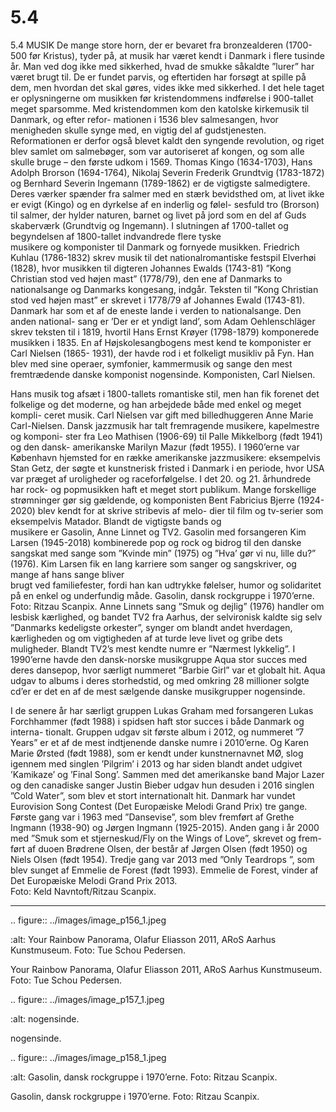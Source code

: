 # 5.4

5.4 
MUSIK
De mange store horn, der er bevaret fra bronzealderen (1700-500 før Kristus), 
tyder	på,	at	musik	har	været	kendt	i	Danmark	i	flere	tusinde	år.	Man	ved	dog	
ikke med sikkerhed, hvad de smukke såkaldte ”lurer” har været brugt til. De er 
fundet parvis, og eftertiden har forsøgt at spille på dem, men hvordan det skal 
gøres, vides ikke med sikkerhed. I det hele taget er oplysningerne om musikken 
før kristendommens indførelse i 900-tallet meget sparsomme. 
Med kristendommen kom den katolske kirkemusik til Danmark, og efter refor-
mationen i 1536 blev salmesangen, hvor menigheden skulle synge med, en vigtig 
del af gudstjenesten. Reformationen er derfor også blevet kaldt den syngende 
revolution, og riget blev samlet om salmebøger, som var autoriseret af kongen, 
og som alle skulle bruge – den første udkom i 1569.
Thomas Kingo (1634-1703), Hans Adolph Brorson (1694-1764), Nikolaj Severin 
Frederik Grundtvig (1783-1872) og Bernhard Severin Ingemann (1789-1862) 
er de vigtigste salmedigtere. Deres værker spænder fra salmer med en stærk 
bevidsthed om, at livet ikke er evigt (Kingo) og en dyrkelse af en inderlig og følel-
sesfuld tro (Brorson) til salmer, der hylder naturen, barnet og livet på jord som 
en del af Guds skaberværk (Grundtvig og Ingemann).
I	slutningen	af	1700-tallet	og	begyndelsen	af	1800-tallet	indvandrede	flere	tyske	
musikere og komponister til Danmark og fornyede musikken. Friedrich Kuhlau 
(1786-1832) skrev musik til det nationalromantiske festspil Elverhøi (1828), hvor 
musikken til digteren Johannes Ewalds (1743-81) ”Kong Christian stod ved højen 
mast” (1778/79), den ene af Danmarks to nationalsange og Danmarks kongesang, 
indgår. Teksten til ”Kong Christian stod ved højen mast” er skrevet i 1778/79 af 
Johannes Ewald (1743-81). Danmark 
har som et af de eneste lande i verden 
to nationalsange. Den anden national-
sang er ’Der er et yndigt land’, som 
Adam Oehlenschläger skrev teksten 
til i 1819, hvortil Hans Ernst Krøyer 
(1798-1879) komponerede musikken 
i 1835. 
En af Højskolesangbogens mest kend te 
komponister er Carl Nielsen (1865-
1931), der havde rod i et folkeligt 
musikliv på Fyn.
Han blev med sine operaer, symfonier, 
kammermusik og sange den mest 
fremtrædende 
danske 
komponist 
nogensinde.
Komponisten, Carl Nielsen.
 
 Hans	musik	tog	afsæt	i	1800-tallets	romantiske	stil,	men	han	fik	forenet	det	
folkelige og det moderne, og han arbejdede både med enkel og meget kompli-
ceret musik. Carl Nielsen var gift med billedhuggeren Anne Marie Carl-Nielsen.
Dansk jazzmusik har talt fremragende musikere, kapelmestre og komponi-
ster fra Leo Mathisen (1906-69) til Palle Mikkelborg (født 1941) og den dansk- 
amerikanske Marilyn Mazur (født 1955). I 1960’erne var København hjemsted 
for en række amerikanske jazzmusikere: eksempelvis Stan Getz, der søgte et 
kunstnerisk fristed i Danmark i en periode, hvor USA var præget af uroligheder 
og raceforfølgelse. 
I det 20. og 21. århundrede har rock- og popmusikken haft et meget stort 
publikum. Mange forskellige strømninger gør sig gældende, og komponisten 
Bent Fabricius Bjerre (1924-2020) blev kendt for at skrive stribevis af melo-
dier	til	film	og	tv-serier	som	eksempelvis	Matador.	Blandt	de	vigtigste	bands	og	
musikere er Gasolin, Anne Linnet og TV2. Gasolin med forsangeren Kim Larsen 
(1945-2018) kombinerede pop og rock og bidrog til den danske sangskat med 
sange som ”Kvinde min” (1975) og ”Hva’ gør vi nu, lille du?” (1976). Kim Larsen 
fik	en	lang	karriere	som	sanger	og	sangskriver,	og	mange	af	hans	sange	bliver	
brugt ved familiefester, fordi han kan udtrykke følelser, humor og solidaritet på 
en enkel og underfundig måde.
Gasolin, dansk rockgruppe i 1970’erne. Foto: Ritzau Scanpix.
Anne Linnets sang ”Smuk og dejlig” (1976) handler om lesbisk kærlighed, og 
bandet TV2 fra Aarhus, der selvironisk kaldte sig selv ”Danmarks kedeligste 
orkester”, synger om blandt andet hverdagen, kærligheden og om vigtigheden af 
at turde leve livet og gribe dets muligheder. Blandt TV2’s mest kendte numre er 
”Nærmest lykkelig”. I 1990’erne havde den dansk-norske musikgruppe Aqua stor 
succes med deres dansepop, hvor særligt nummeret ”Barbie Girl” var et globalt 
hit. Aqua udgav to albums i deres storhedstid, og med omkring 28 millioner 
solgte cd’er er det en af de mest sælgende danske musikgrupper nogensinde.
 
 I de senere år har særligt gruppen Lukas Graham med forsangeren Lukas 
Forchhammer (født 1988) i spidsen haft stor succes i både Danmark og interna-
tionalt. Gruppen udgav sit første album i 2012, og nummeret ”7 Years” er et af de 
mest indtjenende danske numre i 2010’erne. Og Karen Marie Ørsted (født 1988), 
som er kendt under kunstnernavnet MØ, slog igennem med singlen ’Pilgrim’ i 
2013 og har siden blandt andet udgivet ’Kamikaze’ og ’Final Song’. Sammen med 
det amerikanske band Major Lazer og den canadiske sanger Justin Bieber udgav 
hun desuden i 2016 singlen ”Cold Water”, som blev et stort internationalt hit.
Danmark har vundet Eurovision Song Contest (Det Europæiske Melodi Grand 
Prix) tre gange. Første gang var i 1963 med ”Dansevise”, som blev fremført af 
Grethe Ingmann (1938-90) og Jørgen Ingmann (1925-2015). Anden gang i år 
2000 med ”Smuk som et stjerneskud/Fly on the Wings of Love”, skrevet og frem-
ført af duoen Brødrene Olsen, der består af Jørgen Olsen (født 1950) og Niels 
Olsen (født 1954). Tredje gang var 2013 med ”Only Teardrops ”, som blev sunget 
af Emmelie de Forest (født 1993).
Emmelie de Forest, vinder af Det Europæiske Melodi Grand Prix 2013.  
Foto: Keld Navntoft/Ritzau Scanpix.
 
 ---

<!-- Figures extracted from nearby pages -->

.. figure:: ../images/image_p156_1.jpeg

   :alt: Your Rainbow Panorama, Olafur Eliasson 2011, ARoS Aarhus Kunstmuseum. Foto: Tue Schou Pedersen.

   Your Rainbow Panorama, Olafur Eliasson 2011, ARoS Aarhus Kunstmuseum. Foto: Tue Schou Pedersen.

.. figure:: ../images/image_p157_1.jpeg

   :alt: nogensinde.

   nogensinde.

.. figure:: ../images/image_p158_1.jpeg

   :alt: Gasolin, dansk rockgruppe i 1970’erne. Foto: Ritzau Scanpix.

   Gasolin, dansk rockgruppe i 1970’erne. Foto: Ritzau Scanpix.
